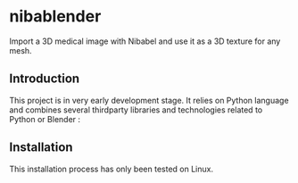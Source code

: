 # nibablender

Import a 3D medical image with Nibabel and use it as a 3D texture for any mesh.

## Introduction

This project is in very early development stage. It relies on Python language and
combines several thirdparty libraries and technologies related to Python or Blender :

## Installation

This installation process has only been tested on Linux.




